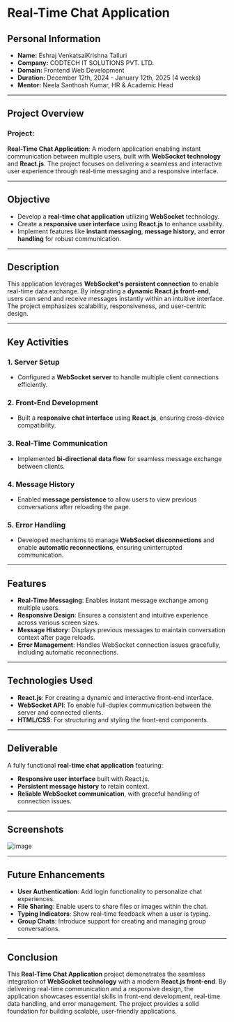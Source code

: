 # Real-Time Chat Application

## Personal Information
- **Name:** Eshraj VenkatsaiKrishna Talluri
- **Company:** CODTECH IT SOLUTIONS PVT. LTD.
- **Domain:** Frontend Web Development
- **Duration:** December 12th, 2024 - January 12th, 2025 (4 weeks)
- **Mentor:** Neela Santhosh Kumar, HR & Academic Head

---

## Project Overview

### Project:
**Real-Time Chat Application**: A modern application enabling instant communication between multiple users, built with **WebSocket technology** and **React.js**. The project focuses on delivering a seamless and interactive user experience through real-time messaging and a responsive interface.

---

## Objective
- Develop a **real-time chat application** utilizing **WebSocket** technology.
- Create a **responsive user interface** using **React.js** to enhance usability.
- Implement features like **instant messaging**, **message history**, and **error handling** for robust communication.

---

## Description
This application leverages **WebSocket's persistent connection** to enable real-time data exchange. By integrating a **dynamic React.js front-end**, users can send and receive messages instantly within an intuitive interface. The project emphasizes scalability, responsiveness, and user-centric design.

---

## Key Activities

### 1. Server Setup
- Configured a **WebSocket server** to handle multiple client connections efficiently.

### 2. Front-End Development
- Built a **responsive chat interface** using **React.js**, ensuring cross-device compatibility.

### 3. Real-Time Communication
- Implemented **bi-directional data flow** for seamless message exchange between clients.

### 4. Message History
- Enabled **message persistence** to allow users to view previous conversations after reloading the page.

### 5. Error Handling
- Developed mechanisms to manage **WebSocket disconnections** and enable **automatic reconnections**, ensuring uninterrupted communication.

---

## Features
- **Real-Time Messaging**: Enables instant message exchange among multiple users.
- **Responsive Design**: Ensures a consistent and intuitive experience across various screen sizes.
- **Message History**: Displays previous messages to maintain conversation context after page reloads.
- **Error Management**: Handles WebSocket connection issues gracefully, including automatic reconnections.

---

## Technologies Used
- **React.js**: For creating a dynamic and interactive front-end interface.
- **WebSocket API**: To enable full-duplex communication between the server and connected clients.
- **HTML/CSS**: For structuring and styling the front-end components.

---

## Deliverable
A fully functional **real-time chat application** featuring:
- **Responsive user interface** built with React.js.
- **Persistent message history** to retain context.
- **Reliable WebSocket communication**, with graceful handling of connection issues.

---

## Screenshots
![image](https://github.com/user-attachments/assets/ba44849e-5b89-4226-885a-7b91a87c42a5)


---

## Future Enhancements
- **User Authentication**: Add login functionality to personalize chat experiences.
- **File Sharing**: Enable users to share files or images within the chat.
- **Typing Indicators**: Show real-time feedback when a user is typing.
- **Group Chats**: Introduce support for creating and managing group conversations.

---

## Conclusion
This **Real-Time Chat Application** project demonstrates the seamless integration of **WebSocket technology** with a modern **React.js front-end**. By delivering real-time communication and a responsive design, the application showcases essential skills in front-end development, real-time data handling, and error management. The project provides a solid foundation for building scalable, user-friendly applications.
